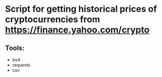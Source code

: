 # Script for getting historical prices of cryptocurrencies from https://finance.yahoo.com/crypto

## Tools:
- bs4
- requests
- csv
